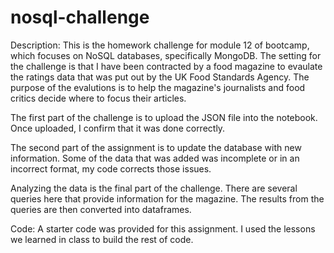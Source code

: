 # nosql-challenge
Description:
This is the homework challenge for module 12 of bootcamp, which focuses on NoSQL databases, specifically MongoDB. The setting for the challenge is that I have been contracted by a food magazine to evaulate the ratings data that was put out by the UK Food Standards Agency. The purpose of the evalutions is to help the magazine's journalists and food critics decide where to focus their articles.

The first part of the challenge is to upload the JSON file into the notebook. Once uploaded, I confirm that it was done correctly.

The second part of the assignment is to update the database with new information. Some of the data that was added was incomplete or in an incorrect format, my code corrects those issues.

Analyzing the data is the final part of the challenge. There are several queries here that provide information for the magazine. The results from the queries are then converted into dataframes.

Code:
A starter code was provided for this assignment. I used the lessons we learned in class to build the rest of code. 